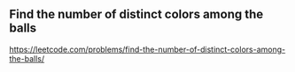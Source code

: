 ## Find the number of distinct colors among the balls
https://leetcode.com/problems/find-the-number-of-distinct-colors-among-the-balls/
